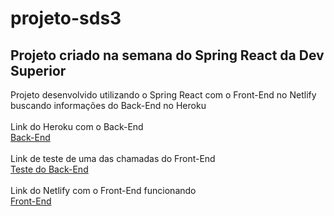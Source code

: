 # projeto-sds3
<h2>Projeto criado na semana do Spring React da Dev Superior</h2>
<span>Projeto desenvolvido utilizando o Spring React com o Front-End no Netlify buscando informações do Back-End no Heroku</span><br>
<br>
<span>Link do Heroku com o Back-End</span><br>
<a href="https://sds3-rafaelluiz.herokuapp.com">Back-End</a><br>
<br>
<span>Link de teste de uma das chamadas do Front-End</span><br>
<a href="https://sds3-rafaelluiz.herokuapp.com/sellers">Teste do Back-End</a><br>
<br>
<span>Link do Netlify com o Front-End funcionando</span><br>
<a href="https://rafaelluiz-dsvendas.netlify.app">Front-End</a>
